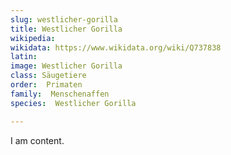 ```yaml
---
slug: westlicher-gorilla
title: Westlicher Gorilla
wikipedia: 
wikidata: https://www.wikidata.org/wiki/Q737838
latin:
image: Westlicher Gorilla
class: Säugetiere
order:  Primaten
family:  Menschenaffen
species:  Westlicher Gorilla

---
```


I am content.
